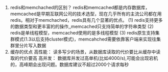 1. redis和memchached的区别？
redis和memcached都是内存数据库，memcached是早期互联网公司的技术选型，现在几乎所有的主流公司都在用redis。相对于memchached，redis具有几个显著的优点。
(1) redis支持更多的数据类型和更丰富的的操作,,memcached只支持简单的字符串类型
(2) redis是单线程模型，memcached使用的是多线程模型
(3) redis原生支持集群模式(1.3以后支持cluster模式)，memcahched需要依靠客户端来实现往集群里分片写入数据
2. 缓存的优点
高性能： 读多写少的场景，从数据库读取的代价要比从缓存中读取的代价要高
高并发： 数据库并发过高单机(比如4000/s),可能会出现宕机的，高峰期会出现问题。数据库建议不超过2000个请求每秒

